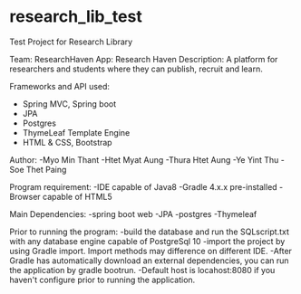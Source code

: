 # research_lib_test
Test Project for Research Library

Team: ResearchHaven
App: Research Haven
Description: A platform for researchers and students where they can publish, recruit and learn.

Frameworks and API used:
- Spring MVC, Spring boot
- JPA
- Postgres
- ThymeLeaf Template Engine
- HTML & CSS, Bootstrap

Author:
-Myo Min Thant
-Htet Myat Aung
-Thura Htet Aung
-Ye Yint Thu
-Soe Thet Paing

Program requirement:
-IDE capable of Java8
-Gradle 4.x.x pre-installed
-Browser capable of HTML5

Main Dependencies:
-spring boot web
-JPA
-postgres
-Thymeleaf

Prior to running the program:
-build the database and run the SQLscript.txt with any database engine capable of PostgreSql 10
-import the project by using Gradle import. Import methods may difference on different IDE.
-After Gradle has automatically download an external dependencies, you can run the application by gradle bootrun.
-Default host is locahost:8080 if you haven't configure prior to running the application.
